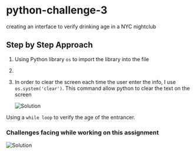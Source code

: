 # python-challenge-3
creating an interface to verify drinking age in a NYC nightclub

## Step by Step Approach

1. Using Python library `os` to import the library into the file

2. 

3. In order to clear the screen each time the user enter the info, I use `os.system('clear')`. This command allow python to clear the text on the screen 

    ![Solution](images/)

Using a `while loop` to verify the age of the entrancer.





### Challenges facing while working on this assignment


![Solution](images/)